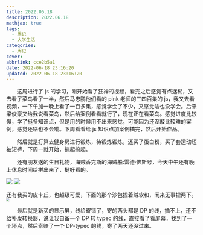 ```yaml
---
title: 2022.06.18
description: 2022.06.18
mathjax: true
tags:
  - 周记
  - 大学生活
categories:
  - 周记
cover:
abbrlink: cce2b5a1
date: 2022-06-18 23:16:20
updated: 2022-06-18 23:16:20
---
```


&emsp;&emsp;这周进行了 js 的学习，刚开始看了狂神的视频，看完之后感觉有点迷糊，又去看了菜鸟看了一半，然后马忠鹏他们看的 pink 老师的三四百集的 js，我又去看视频，一下午加一晚上看了一百多集，感觉学会了不少，又感觉啥也没学会。后来梁俊豪又给我说看菜鸟，然后给案例看看就行了，现在正在看菜鸟。感觉进度比较慢，学了挺多知识点，但是用的时候用不出来感觉，可能因为还没敲比较难的案例，感觉还啥也不会嘞。下周看看给 js 知识点加案例搞完，然后开始作品。

&emsp;&emsp;然后就是打算去健身房进行锻炼，待锻炼锻炼，还买了蛋白粉，买了套运动短袖短裤，下周一就开始，搞起搞起。

&emsp;&emsp;还有朋友送的生日礼物，海贼香克斯的海贼船:雷德·佛斯号，今天中午还有晚上休息时间给拼出来了，挺好看的。

<div class='blog-img'>
  <img src="https://cdn.jsdelivr.net/gh/1405720461/blog_img@main/weekly_report/11.webp" />
  <img src="https://cdn.jsdelivr.net/gh/1405720461/blog_img@main/weekly_report/12.webp" />
</div>

还有我买的皮卡丘，也超级可爱，下面的那个沙包捏着贼软和，闲来无事捏两下。
<img src="https://cdn.jsdelivr.net/gh/1405720461/blog_img@main/weekly_report/13.webp" style="zoom:50%;" />

&emsp;&emsp;最后就是新买的显示屏，线给寄错了，寄的两头都是 DP 的线，插不上，还不给补发转换器，说让我自备一个 DP 转 typec 的线，直接看了看屏幕，找到了一个坏点，然后索赔了一个 DP-typec 的线，寄了两天还没过来。
